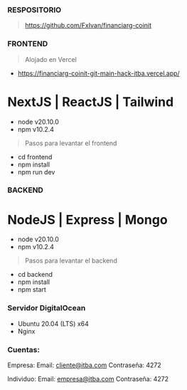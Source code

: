 ### RESPOSITORIO

> https://github.com/FxIvan/financiarg-coinit

### FRONTEND

> Alojado en Vercel

- https://financiarg-coinit-git-main-hack-itba.vercel.app/

# NextJS | ReactJS | Tailwind

- node v20.10.0
- npm v10.2.4

> Pasos para levantar el frontend

- cd frontend
- npm install
- npm run dev

### BACKEND

# NodeJS | Express | Mongo

- node v20.10.0
- npm v10.2.4

> Pasos para levantar el backend

- cd backend
- npm install
- npm start

### Servidor DigitalOcean

- Ubuntu 20.04 (LTS) x64
- Nginx

### Cuentas:

Empresa:
Email: cliente@itba.com
Contraseña: 4272

Individuo:
Email: empresa@itba.com
Contraseña: 4272
